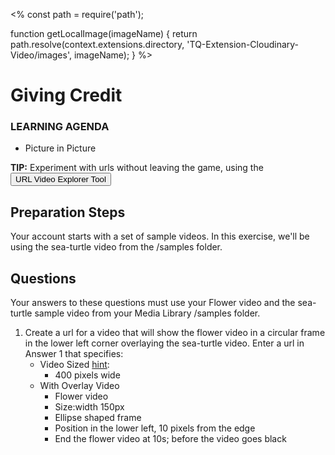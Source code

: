 <%
const path = require('path');

function getLocalImage(imageName) {
return path.resolve(context.extensions.directory,
'TQ-Extension-Cloudinary-Video/images', imageName);
}
%>
# Giving Credit
<div class="aside">
    <h3>LEARNING AGENDA</h3>
    <ul>
      <li>Picture in Picture</li>
    </ul>
</div>

<b>TIP:</b> Experiment with urls without leaving the game, using the <button onclick='window.CloudinaryBrowser.showUrlExplorer();'>URL Video Explorer Tool</button>

## Preparation Steps
Your account starts with a set of sample videos.  In this exercise, we'll be using the sea-turtle video from the /samples folder. 

## <a name="questions">Questions</a>

Your answers to these questions must use your Flower video and the sea-turtle sample video from your Media Library /samples folder.

1. <a name="q1"></a>Create a url for a video that will show the flower video in a circular frame in the lower left corner overlaying the sea-turtle video. Enter a url in <a onclick="jQuery('input')[0].focus()">Answer 1</a> that specifies:
   - Video Sized [hint](https://cloudinary.com/documentation/video_manipulation_and_delivery#scale):
     - 400 pixels wide
   - With Overlay Video
     - Flower video
     - Size:width 150px
     - Ellipse shaped frame
     - Position in the lower left, 10 pixels from the edge
     - End the flower video at 10s; before the video goes black